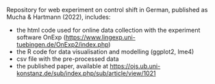 Repository for web experiment on control shift in German, published as Mucha & Hartmann (2022), includes:
- the html code used for online data collection with the experiment software OnExp (https://www.lingexp.uni-tuebingen.de/OnExp2/index.php)
- the R code for data visualisation and modelling (ggplot2, lme4)
- csv file with the pre-processed data
- the published paper, available at https://ojs.ub.uni-konstanz.de/sub/index.php/sub/article/view/1021
